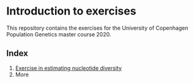 # Introduction to exercises

This repository contains the exercises for the University of Copenhagen Population Genetics master course 2020.

## Index

1. [Exercise in estimating nucleotide diversity](https://github.com/populationgenetics/exercises/blob/master/Exercise%20in%20estimating%20nucleotide%20diversity_2019.md)
2. More 
